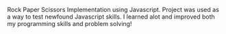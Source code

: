 Rock Paper Scissors Implementation using Javascript. Project was used as a way to test newfound Javascript skills. I learned alot and improved both my programming skills and problem solving!